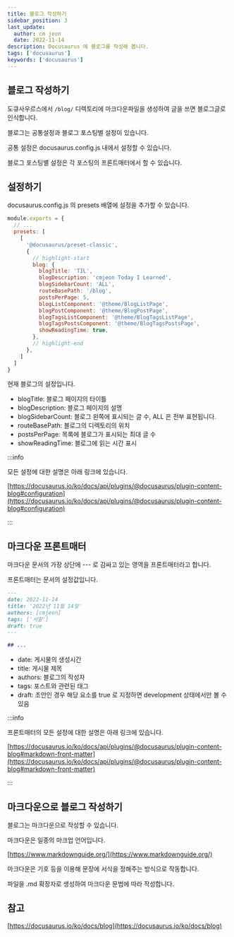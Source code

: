 ```yaml
---
title: 블로그 작성하기
sidebar_position: 3
last_update:
  author: cm jeon
  date: 2022-11-14
description: Docusaurus 에 블로그를 작성해 봅니다.
tags: ['docusaurus']
keywords: ['docusaurus']
---
```


## 블로그 작성하기

도큐사우르스에서 `/blog/` 디렉토리에 마크다운파일을 생성하여 글을 쓰면 블로그글로 인식합니다.

블로그는 공통설정과 블로그 포스팅별 설정이 있습니다.

공통 설정은 docusaurus.config.js 내에서 설정할 수 있습니다.

블로그 포스팅별 설정은 각 포스팅의 프론트매터에서 할 수 있습니다.

## 설정하기 

docusaurus.config.js 의 presets 배열에 설정을 추가할 수 있습니다.

```js title="docusaurus.config.js"
module.exports = {
  // ...
  presets: [
    [
      '@docusaurus/preset-classic',
      {
        // highlight-start
        blog: {
          blogTitle: 'TIL',
          blogDescription: 'cmjeon Today I Learned',
          blogSidebarCount: 'ALL',
          routeBasePath: '/blog',
          postsPerPage: 5,
          blogListComponent: '@theme/BlogListPage',
          blogPostComponent: '@theme/BlogPostPage',
          blogTagsListComponent: '@theme/BlogTagsListPage',
          blogTagsPostsComponent: '@theme/BlogTagsPostsPage',
          showReadingTime: true,
        },
        // highlight-end
      },
    ]
  ]
}
```

현재 블로그의 설정입니다.

- blogTitle: 블로그 페이지의 타이틀
- blogDescription: 블로그 페이지의 설명
- blogSidebarCount: 블로그 왼쪽에 표시되는 글 수, ALL 은 전부 표현됩니다.
- routeBasePath: 블로그의 디렉토리의 위치
- postsPerPage: 목록에 블로그가 표시되는 최대 글 수
- showReadingTime: 블로그에 읽는 시간 표시

:::info

모든 설정에 대한 설명은 아래 링크에 있습니다.

[https://docusaurus.io/ko/docs/api/plugins/@docusaurus/plugin-content-blog#configuration](https://docusaurus.io/ko/docs/api/plugins/@docusaurus/plugin-content-blog#configuration)

:::

## 마크다운 프론트매터

마크다운 문서의 가장 상단에 --- 로 감싸고 있는 영역을 프론트매터라고 합니다.

프론트매터는 문서의 설정값입니다.

```markdown
---
date: 2022-11-14
title: '2022년 11월 14일'
authors: [cmjeon]
tags: ['서말']
draft: true
---

## ...
```

- date: 게시물의 생성시간
- title: 게시물 제목
- authors: 블로그의 작성자
- tags: 포스트와 관련된 태그
- draft: 초안인 경우 해당 요소를 true 로 지정하면 development 상태에서만 볼 수 있음

:::info

프론트매터의 모든 설정에 대한 설명은 아래 링크에 있습니다.

[https://docusaurus.io/ko/docs/api/plugins/@docusaurus/plugin-content-blog#markdown-front-matter](https://docusaurus.io/ko/docs/api/plugins/@docusaurus/plugin-content-blog#markdown-front-matter)

:::

## 마크다운으로 블로그 작성하기

블로그는 마크다운으로 작성할 수 있습니다.

마크다운은 일종의 마크업 언어입니다.

[https://www.markdownguide.org/](https://www.markdownguide.org/)

마크다운은 기호 등을 이용해 문장에 서식을 정해주는 방식으로 작동합니다.

파일을 .md 확장자로 생성하여 마크다운 문법에 따라 작성합니다. 

## 참고

[https://docusaurus.io/ko/docs/blog](https://docusaurus.io/ko/docs/blog)
